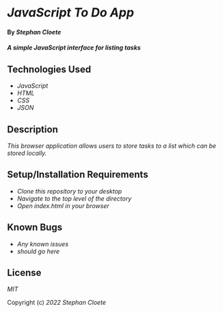 # _JavaScript To Do App_

#### By _**Stephan Cloete**_

#### _A simple JavaScript interface for listing tasks_

## Technologies Used

* _JavaScript_
* _HTML_
* _CSS_
* _JSON_

## Description

_This browser application allows users to store tasks to a list which can be stored locally._

## Setup/Installation Requirements

* _Clone this repository to your desktop_
* _Navigate to the top level of the directory_
* _Open index.html in your browser_

## Known Bugs

* _Any known issues_
* _should go here_

## License

_MIT_

Copyright (c) _2022_ _Stephan Cloete_